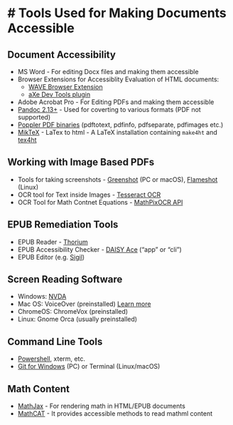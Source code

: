 # # Tools Used for Making Documents Accessible

## Document Accessibility

- MS Word - For editing Docx files and making them accessible
- Browser Extensions for Accessiblity Evaluation of HTML documents: 
    -  [WAVE Browser Extension](https://wave.webaim.org/extension/)
    -   [aXe Dev Tools plugin](https://www.deque.com/axe/browser-extensions/)
- Adobe Acrobat Pro - For Editing PDFs and making them accessible
-  [Pandoc 2.13+](https://pandoc.org/installing.html) - Used for coverting to various formats (PDF not supported)
-  [Poppler PDF binaries](http://blog.alivate.com.au/poppler-windows) (pdftotext, pdfinfo, pdfseparate, pdfimages etc.)
-  [MikTeX](https://miktex.org/download) - LaTex to html - A LaTeX installation containing  `make4ht`  and  [tex4ht](https://www.tug.org/tex4ht/)

## Working with Image Based PDFs
- Tools for taking screenshots - [Greenshot](https://getgreenshot.org/downloads/)  (PC or macOS),  [Flameshot](https://github.com/flameshot-org/flameshot/releases)  (Linux)
- OCR tool for Text inside Images - [Tesseract OCR](https://tesseract-ocr.github.io/tessdoc/Downloads.html)
- OCR Tool for Math Contnet Equations - [MathPixOCR API](https://docs.mathpix.com/%23introduction)

## EPUB Remediation Tools

-   EPUB Reader - [Thorium](https://www.edrlab.org/software/thorium-reader/)
-   EPUB Accessibility Checker - [DAISY Ace](https://daisy.github.io/ace/)  (“app” or “cli”)
-   EPUB Editor (e.g. [Sigil](https://sigil-ebook.com/sigil/download/))

##  Screen Reading Software

-   Windows: [NVDA](https://www.nvaccess.org/download/)
-   Mac OS: VoiceOver (preinstalled) [Learn more](https://www.youtube.com/watch?v=5R-6WvAihms)
-   ChromeOS: ChromeVox (preinstalled)
-   Linux: Gnome Orca (usually preinstalled)

## Command Line Tools

-  [Powershell](https://docs.microsoft.com/en-us/powershell/scripting/install/installing-powershell), xterm, etc.
-  [Git for Windows](https://git-scm.com/download/win) (PC) or Terminal (Linux/macOS)

## Math Content
- [MathJax](https://www.mathjax.org/) - For rendering math in HTML/EPUB documents
- [MathCAT](https://github.com/NSoiffer/MathCAT) - It provides accessible methods to read mathml content
